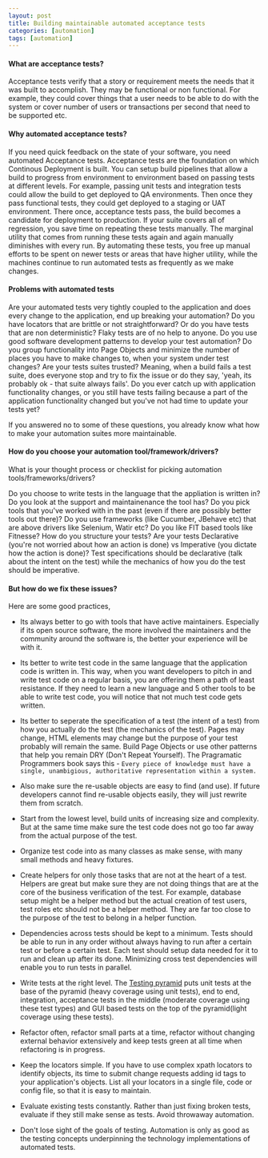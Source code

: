 ```yaml
---
layout: post
title: Building maintainable automated acceptance tests
categories: [automation]
tags: [automation]
---
```


#### What are acceptance tests?
Acceptance tests verify that a story or requirement meets the needs that it was built to accomplish. They may be functional or non functional. For example, they could cover things that a user needs to be able to do with the system or cover number of users or transactions per second that need to be supported etc.

#### Why automated acceptance tests?
If you need quick feedback on the state of your software, you need automated Acceptance tests. Acceptance tests are the foundation on which Continous Deployment is built. You can setup build pipelines that allow a build to progress from environment to environment based on passing tests at different levels. For example, passing unit tests and integration tests could allow the build to get deployed to QA environments. Then once they pass functional tests, they could get deployed to a staging or UAT environment. There once, acceptance tests pass, the build becomes a candidate for deployment to production.  If your suite covers all of regression, you save time on repeating these tests manually. The marginal utility that comes from running these tests again and again manually diminishes with every run. By automating these tests, you free up manual efforts to be spent on newer tests or areas that have higher utility, while the machines continue to run automated tests as frequently as we make changes.

#### Problems with automated tests
Are your automated tests very tightly coupled to the application and does every change to the application, end up breaking your automation? Do you have locators that are brittle or not straightforward? Or do you have tests that are non deterministic? Flaky tests are of no help to anyone. Do you use good software development patterns to develop your test automation? Do you group functionality into Page Objects and minimize the number of places you have to make changes to, when your system under test changes? Are your tests suites trusted? Meaning, when a build fails a test suite, does everyone stop and try to fix the issue or do they say, 'yeah, its probably ok - that suite always fails'. Do you ever catch up with application functionality changes, or you still have tests failing because a part of the application functionality changed but you've not had time to update your tests yet?

If you answered no to some of these questions, you already know what how to make your automation suites more maintainable.

#### How do you choose your automation tool/framework/drivers?
What is your thought process or checklist for picking automation tools/frameworks/drivers?

Do you choose to write tests in the language that the appliation is written in?
Do you look at the support and maintainenance the tool has?
Do you pick tools that you've worked with in the past (even if there are possibly better tools out there)?
Do you use frameworks (like Cucumber, JBehave etc) that are above drivers like Selenium, Watir etc? Do you like FIT based tools like Fitnesse?
How do you structure your tests? Are your tests Declarative (you're not worried about how an action is done) vs Imperative (you dictate how the action is done)? Test specifications should be declarative (talk about the intent on the test) while the mechanics of how you do the test should be imperative.

#### But how do we fix these issues?
Here are some good practices,

* Its always better to go with tools that have active maintainers. Especially if its open source software, the more involved the maintainers and the community around the software is, the better your experience will be with it.

* Its better to write test code in the same language that the application code is written in. This way, when you want developers to pitch in and write test code on a regular basis, you are offering them a path of least resistance. If they need to learn a new language and 5 other tools to be able to write test code, you will notice that not much test code gets written.

* Its better to seperate the specification of a test (the intent of a test) from how you actually do the test (the mechanics of the test). Pages may change, HTML elements may change but the purpose of your test probably will remain the same. Build Page Objects or use other patterns that help you remain DRY (Don't Repeat Yourself). The Pragramatic Programmers book says this - `Every piece of knowledge must have a single, unambigious, authoritative representation within a system.`

* Also make sure the re-usable objects are easy to find (and use). If future developers cannot find re-usable objects easily, they will just rewrite them from scratch.

* Start from the lowest level, build units of increasing size and complexity. But at the same time make sure the test code does not go too far away from the actual purpose of the test.

* Organize test code into as many classes as make sense, with many small methods and heavy fixtures.

* Create helpers for only those tasks that are not at the heart of a test. Helpers are great but make sure they are not doing things that are at the core of the business verification of the test. For example, database setup might be a helper method but the actual creation of test users, test roles etc should not be a helper method. They are far too close to the purpose of the test to belong in a helper function.

* Dependencies across tests should be kept to a minimum. Tests should be able to run in any order without always having to run after a certain test or before a certain test. Each test should setup data needed for it to run and clean up after its done. Minimizing cross test dependencies will enable you to run tests in parallel.

* Write tests at the right level. The [Testing pyramid](https://martinfowler.com/bliki/TestPyramid.html) puts unit tests at the base of the pyramid (heavy coverage using unit tests), end to end, integration, acceptance tests in the middle (moderate coverage using these test types) and GUI based tests on the top of the pyramid(light coverage using these tests).

* Refactor often, refactor small parts at a time, refactor without changing external behavior extensively and keep tests green at all time when refactoring is in progress.

* Keep the locators simple. If you have to use complex xpath locators to identify objects, its time to submit change requests adding id tags to your application's objects. List all your locators in a single file, code or config file, so that it is easy to maintain.

* Evaluate existing tests constantly. Rather than just fixing broken tests, evaluate if they still make sense as tests. Avoid throwaway automation.

* Don't lose sight of the goals of testing. Automation is only as good as the testing concepts underpinning the technology implementations of automated tests.

